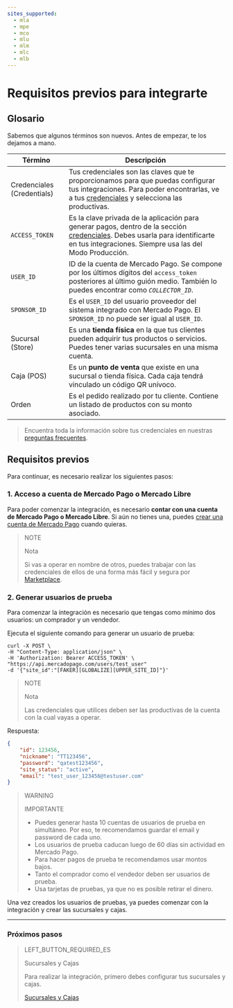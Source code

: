```yaml
---
sites_supported:
  - mla
  - mpe
  - mco
  - mlu
  - mlm
  - mlc
  - mlb
---
```


# Requisitos previos para integrarte

## Glosario

Sabemos que algunos términos son nuevos. Antes de empezar, te los dejamos a mano. 

| Término                            | Descripción                                                  |
| -----------------------------------| ------------------------------------------------------------ | 
| Credenciales (Credentials)         | Tus credenciales son las claves que te proporcionamos para que puedas configurar tus integraciones. Para poder encontrarlas, ve a tus [credenciales]([FAKER][CREDENTIALS][URL]) y selecciona las productivas. |
| `ACCESS_TOKEN` | Es la clave privada de la aplicación para generar pagos, dentro de la sección [credenciales]([FAKER][CREDENTIALS][URL]). Debes usarla para identificarte en tus integraciones. Siempre usa las del Modo Producción. |
| `USER_ID` | ID de la cuenta de Mercado Pago. Se compone por los últimos dígitos del `access_token` posteriores al último guión medio. También lo puedes encontrar como _`COLLECTOR_ID`_. |
| `SPONSOR_ID` |  Es el `USER_ID` del usuario proveedor del sistema integrado con Mercado Pago. El `SPONSOR_ID` no puede ser igual al `USER_ID`. |
| Sucursal (Store) | Es una **tienda física** en la que tus clientes pueden adquirir tus productos o servicios. Puedes tener varias sucursales en una misma cuenta. |
| Caja (POS) | Es un **punto de venta** que existe en una sucursal o tienda física. Cada caja tendrá vinculado un código QR unívoco. |
| Orden | Es el pedido realizado por tu cliente. Contiene un listado de productos con su monto asociado.

> Encuentra toda la información sobre tus credenciales en nuestras [preguntas frecuentes](https://www.mercadopago[FAKER][URL][DOMAIN]/developers/es/guides/resources/faqs/credentials/).

## Requisitos previos

Para continuar, es necesario realizar los siguientes pasos:

### 1. Acceso a cuenta de Mercado Pago o Mercado Libre

Para poder comenzar la integración, es necesario **contar con una cuenta de Mercado Pago o Mercado Libre**. 
Si aún no tienes una, puedes [crear una cuenta de Mercado Pago](https://www.mercadopago.com.ar) cuando quieras.

> NOTE
>
> Nota
>
> Si vas a operar en nombre de otros, puedes trabajar con las credenciales de ellos de una forma más fácil y segura por [Marketplace](https://www.mercadopago[FAKER][URL][DOMAIN]/developers/es/guides/online-payments/marketplace/checkout-api/introduction/).


### 2. Generar usuarios de prueba

Para comenzar la integración es necesario que tengas como mínimo dos usuarios: un comprador y un vendedor.

Ejecuta el siguiente comando para generar un usuario de prueba:  

```curl
curl -X POST \
-H "Content-Type: application/json" \
-H 'Authorization: Bearer ACCESS_TOKEN' \
"https://api.mercadopago.com/users/test_user"
-d '{"site_id":"[FAKER][GLOBALIZE][UPPER_SITE_ID]"}'
```

> NOTE
> 
> Nota
> 
> Las credenciales que utilices deben ser las productivas de la cuenta con la cual vayas a operar.  

Respuesta:

```json
{
    "id": 123456,
    "nickname": "TT123456",
    "password": "qatest123456",
    "site_status": "active",
    "email": "test_user_123456@testuser.com"
}
```

> WARNING
> 
> IMPORTANTE
> 
> * Puedes generar hasta 10 cuentas de usuarios de prueba en simultáneo. Por eso, te recomendamos guardar el email y password de cada uno.
> * Los usuarios de prueba caducan luego de 60 días sin actividad en Mercado Pago.
> * Para hacer pagos de prueba te recomendamos usar montos bajos.
> * Tanto el comprador como el vendedor deben ser usuarios de prueba.
> * Usa tarjetas de pruebas, ya que no es posible retirar el dinero.

Una vez creados los usuarios de pruebas, ya puedes comenzar con la integración y crear las sucursales y cajas.

---
### Próximos pasos

> LEFT_BUTTON_REQUIRED_ES
>
> Sucursales y Cajas
>
> Para realizar la integración, primero debes configurar tus sucursales y cajas.
>
> [Sucursales y Cajas](https://www.mercadopago[FAKER][URL][DOMAIN]/developers/es/guides/in-person-payments/qr-code/stores-pos/)
